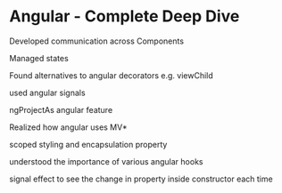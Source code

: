 # Angular - Complete Deep Dive

<p>Developed communication across Components</p>
<p>Managed states</p>
<p>Found alternatives to angular decorators e.g. viewChild</p>
<p>used angular signals</p>
<p>ngProjectAs angular feature</p>
<p>Realized how angular uses MV*</p>
<p>scoped styling and encapsulation property</p>
<p>understood the importance of various angular hooks</p>
<p>signal effect to see the change in property inside constructor each time</p>
